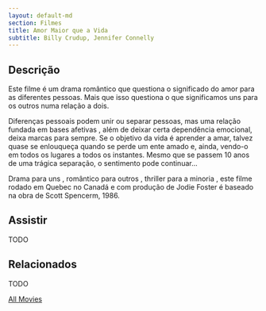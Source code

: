 ```yaml
---
layout: default-md
section: Filmes
title: Amor Maior que a Vida
subtitle: Billy Crudup, Jennifer Connelly
---
```


## Descrição
Este filme é um drama romântico que questiona o significado do amor para as diferentes pessoas. Mais que  isso  questiona o que significamos uns para os outros numa relação a dois.

Diferenças pessoais podem unir ou separar pessoas, mas uma relação fundada em bases afetivas , além de deixar certa dependência emocional, deixa marcas para sempre. Se o objetivo da  vida é aprender a amar, talvez  quase se enlouqueça quando se perde um ente amado e, ainda, vendo-o em todos os lugares a todos os instantes. Mesmo que se passem 10 anos  de uma trágica separação, o sentimento pode continuar...

Drama  para uns , romântico para outros , thriller para a minoria , este filme rodado em Quebec no Canadá e com produção de Jodie Foster é baseado na obra  de Scott Spencerm, 1986.

## Assistir
TODO

## Relacionados
TODO


<a href="/movies" class="button">All Movies</a>